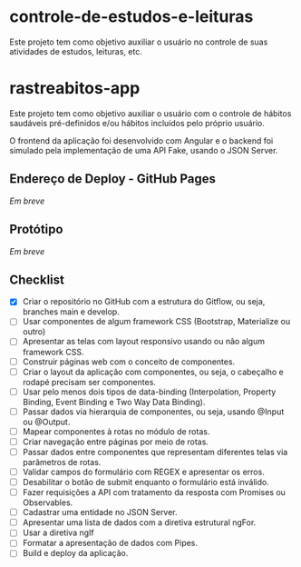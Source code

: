 # controle-de-estudos-e-leituras

Este projeto tem como objetivo auxiliar o usuário no controle de suas atividades de estudos, leituras, etc.

# rastreabitos-app

Este projeto tem como objetivo auxiliar o usuário com o controle de hábitos saudáveis pré-definidos e/ou hábitos incluídos pelo próprio usuário.

O frontend da aplicação foi desenvolvido com Angular e o backend foi simulado pela implementação de uma API Fake, usando o JSON Server.

## Endereço de Deploy - GitHub Pages

*Em breve*

## Protótipo

*Em breve*

## Checklist

- [x] Criar o repositório no GitHub com a estrutura do Gitflow, ou seja, branches main e develop.
- [ ] Usar componentes de algum framework CSS (Bootstrap, Materialize ou outro)
- [ ] Apresentar as telas com layout responsivo usando ou não algum framework CSS.
- [ ] Construir páginas web com o conceito de componentes.
- [ ] Criar o layout da aplicação com componentes, ou seja, o cabeçalho e rodapé precisam ser componentes.
- [ ] Usar pelo menos dois tipos de data-binding (Interpolation, Property Binding, Event Binding e Two Way Data Binding).
- [ ] Passar dados via hierarquia de componentes, ou seja, usando @Input ou @Output.
- [ ] Mapear componentes à rotas no módulo de rotas.
- [ ] Criar navegação entre páginas por meio de rotas.
- [ ] Passar dados entre componentes que representam diferentes telas via parâmetros de rotas.
- [ ] Validar campos do formulário com REGEX e apresentar os erros.
- [ ] Desabilitar o botão de submit enquanto o formulário está inválido.
- [ ] Fazer requisições a API com tratamento da resposta com Promises ou Observables.
- [ ] Cadastrar uma entidade no JSON Server.
- [ ] Apresentar uma lista de dados com a diretiva estrutural ngFor.
- [ ] Usar a diretiva ngIf
- [ ] Formatar a apresentação de dados com Pipes.
- [ ] Build e deploy da aplicação.
